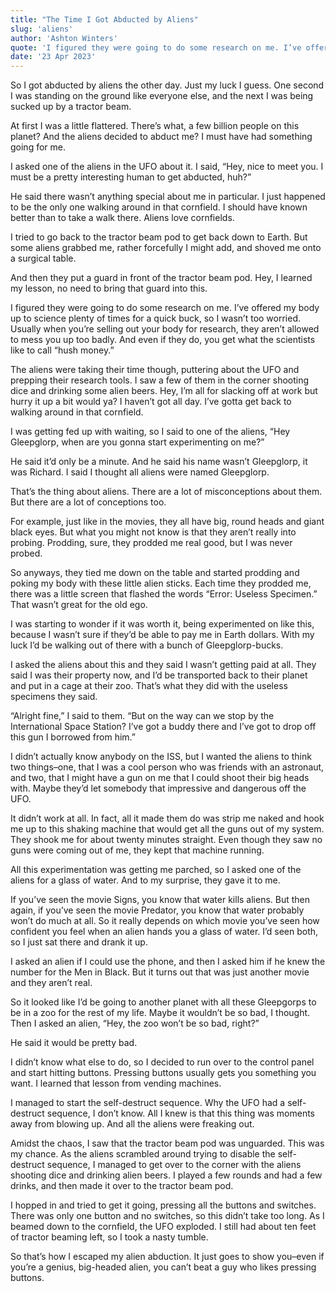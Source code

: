 ```yaml
---
title: "The Time I Got Abducted by Aliens"
slug: 'aliens'
author: 'Ashton Winters'
quote: 'I figured they were going to do some research on me. I’ve offered my body up to science plenty of times for a quick buck, so I wasn’t too worried. Usually when you’re selling out your body for research, they aren’t allowed to mess you up too badly.'
date: '23 Apr 2023'
---
```


So I got abducted by aliens the other day. Just my luck I guess. One second I was standing on the ground like everyone else, and the next I was being sucked up by a tractor beam.

At first I was a little flattered. There’s what, a few billion people on this planet? And the aliens decided to abduct me? I must have had something going for me.

I asked one of the aliens in the UFO about it. I said, “Hey, nice to meet you. I must be a pretty interesting human to get abducted, huh?”

He said there wasn’t anything special about me in particular. I just happened to be the only one walking around in that cornfield. I should have known better than to take a walk there. Aliens love cornfields.

I tried to go back to the tractor beam pod to get back down to Earth. But some aliens grabbed me, rather forcefully I might add, and shoved me onto a surgical table.

And then they put a guard in front of the tractor beam pod. Hey, I learned my lesson, no need to bring that guard into this.

I figured they were going to do some research on me. I’ve offered my body up to science plenty of times for a quick buck, so I wasn’t too worried. Usually when you’re selling out your body for research, they aren’t allowed to mess you up too badly. And even if they do, you get what the scientists like to call “hush money.”

The aliens were taking their time though, puttering about the UFO and prepping their research tools. I saw a few of them in the corner shooting dice and drinking some alien beers. Hey, I’m all for slacking off at work but hurry it up a bit would ya? I haven’t got all day. I’ve gotta get back to walking around in that cornfield.

I was getting fed up with waiting, so I said to one of the aliens, “Hey Gleepglorp, when are you gonna start experimenting on me?”

He said it’d only be a minute. And he said his name wasn’t Gleepglorp, it was Richard. I said I thought all aliens were named Gleepglorp.

That’s the thing about aliens. There are a lot of misconceptions about them. But there are a lot of conceptions too.

For example, just like in the movies, they all have big, round heads and giant black eyes. But what you might not know is that they aren’t really into probing. Prodding, sure, they prodded me real good, but I was never probed.

So anyways, they tied me down on the table and started prodding and poking my body with these little alien sticks. Each time they prodded me, there was a little screen that flashed the words “Error: Useless Specimen.” That wasn’t great for the old ego.

I was starting to wonder if it was worth it, being experimented on like this, because I wasn’t sure if they’d be able to pay me in Earth dollars. With my luck I’d be walking out of there with a bunch of Gleepglorp-bucks.

I asked the aliens about this and they said I wasn’t getting paid at all. They said I was their property now, and I’d be transported back to their planet and put in a cage at their zoo. That’s what they did with the useless specimens they said.

“Alright fine,” I said to them. “But on the way can we stop by the International Space Station? I’ve got a buddy there and I’ve got to drop off this gun I borrowed from him.”

I didn’t actually know anybody on the ISS, but I wanted the aliens to think two things–one, that I was a cool person who was friends with an astronaut, and two, that I might have a gun on me that I could shoot their big heads with. Maybe they’d let somebody that impressive and dangerous off the UFO.

It didn’t work at all. In fact, all it made them do was strip me naked and hook me up to this shaking machine that would get all the guns out of my system. They shook me for about twenty minutes straight. Even though they saw no guns were coming out of me, they kept that machine running.

All this experimentation was getting me parched, so I asked one of the aliens for a glass of water. And to my surprise, they gave it to me.

If you’ve seen the movie Signs, you know that water kills aliens. But then again, if you’ve seen the movie Predator, you know that water probably won’t do much at all. So it really depends on which movie you’ve seen how confident you feel when an alien hands you a glass of water. I’d seen both, so I just sat there and drank it up.

I asked an alien if I could use the phone, and then I asked him if he knew the number for the Men in Black. But it turns out that was just another movie and they aren’t real.

So it looked like I’d be going to another planet with all these Gleepgorps to be in a zoo for the rest of my life. Maybe it wouldn’t be so bad, I thought. Then I asked an alien, “Hey, the zoo won’t be so bad, right?” 

He said it would be pretty bad.

I didn’t know what else to do, so I decided to run over to the control panel and start hitting buttons. Pressing buttons usually gets you something you want. I learned that lesson from vending machines.

I managed to start the self-destruct sequence. Why the UFO had a self-destruct sequence, I don’t know. All I knew is that this thing was moments away from blowing up. And all the aliens were freaking out.

Amidst the chaos, I saw that the tractor beam pod was unguarded. This was my chance. As the aliens scrambled around trying to disable the self-destruct sequence, I managed to get over to the corner with the aliens shooting dice and drinking alien beers. I played a few rounds and had a few drinks, and then made it over to the tractor beam pod.

I hopped in and tried to get it going, pressing all the buttons and switches. There was only one button and no switches, so this didn’t take too long. As I beamed down to the cornfield, the UFO exploded. I still had about ten feet of tractor beaming left, so I took a nasty tumble.

So that’s how I escaped my alien abduction. It just goes to show you–even if you’re a genius, big-headed alien, you can’t beat a guy who likes pressing buttons.